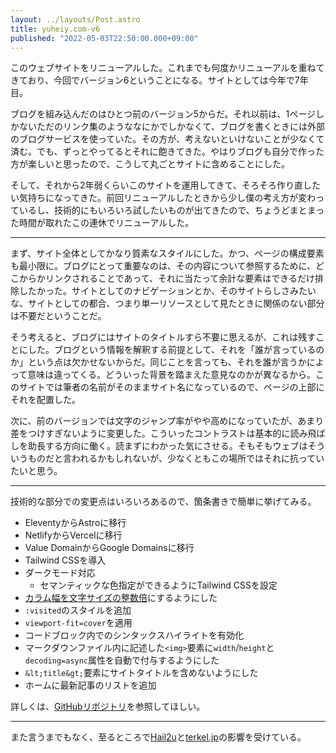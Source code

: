 ```yaml
---
layout: ../layouts/Post.astro
title: yuheiy.com-v6
published: "2022-05-03T22:50:00.000+09:00"
---
```


このウェブサイトをリニューアルした。これまでも何度かリニューアルを重ねてきており、今回でバージョン6ということになる。サイトとしては今年で7年目。

ブログを組み込んだのはひとつ前のバージョン5からだ。それ以前は、1ページしかないただのリンク集のようななにかでしかなくて、ブログを書くときには外部のブログサービスを使っていた。その方が、考えないといけないことが少なくて済む。でも、ずっとやってるとそれに飽きてきた。やはりブログも自分で作った方が楽しいと思ったので、こうして丸ごとサイトに含めることにした。

そして、それから2年弱くらいこのサイトを運用してきて、そろそろ作り直したい気持ちになってきた。前回リニューアルしたときから少し僕の考え方が変わっているし、技術的にもいろいろ試したいものが出てきたので、ちょうどまとまった時間が取れたこの連休でリニューアルした。

---

まず、サイト全体としてかなり質素なスタイルにした。かつ、ページの構成要素も最小限に。ブログにとって重要なのは、その内容について参照するために、どこからかリンクされることであって、それに当たって余計な要素はできるだけ排除したかった。サイトとしてのナビゲーションとか、そのサイトらしさみたいな、サイトとしての都合、つまり単一リソースとして見たときに関係のない部分は不要だということだ。

そう考えると、ブログにはサイトのタイトルすら不要に思えるが、これは残すことにした。ブログという情報を解釈する前提として、それを「誰が言っているのか」という点は欠かせないからだ。同じことを言っても、それを誰が言うかによって意味は違ってくる。どういった背景を踏まえた意見なのかが異なるから。このサイトでは筆者の名前がそのままサイト名になっているので、ページの上部にそれを配置した。

次に、前のバージョンでは文字のジャンプ率がやや高めになっていたが、あまり差をつけすぎないように変更した。こういったコントラストは基本的に読み飛ばしを助長する方向に働く。読まずにわかった気にさせる。そもそもウェブはそういうものだと言われるかもしれないが、少なくともこの場所ではそれに抗っていたいと思う。

---

技術的な部分での変更点はいろいろあるので、箇条書きで簡単に挙げてみる。

- EleventyからAstroに移行
- NetlifyからVercelに移行
- Value DomainからGoogle Domainsに移行
- Tailwind CSSを導入
- ダークモード対応
	- セマンティックな色指定ができるようにTailwind CSSを設定
- [カラム幅を文字サイズの整数倍](https://terkel.jp/archives/2021/05/em-based-grid/)にするようにした
- `:visited`のスタイルを追加
- `viewport-fit=cover`を適用
- コードブロック内でのシンタックスハイライトを有効化
- マークダウンファイル内に記述した`<img>`要素に`width`/`height`と`decoding=async`属性を自動で付与するようにした
- `&lt;title&gt;`要素にサイトタイトルを含めないようにした
- ホームに最新記事のリストを追加

詳しくは、[GitHubリポジトリ](https://github.com/yuheiy/yuheiy.com-v6)を参照してほしい。

---

また言うまでもなく、至るところで[Hail2u](https://hail2u.net/)と[terkel.jp](https://terkel.jp/)の影響を受けている。
